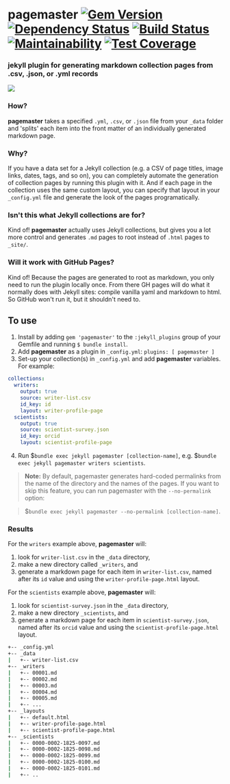 # pagemaster [![Gem Version](https://badge.fury.io/rb/pagemaster.svg)](https://badge.fury.io/rb/pagemaster) [![Dependency Status](https://gemnasium.com/badges/github.com/mnyrop/pagemaster.svg)](https://gemnasium.com/github.com/mnyrop/pagemaster) [![Build Status](https://travis-ci.org/mnyrop/pagemaster.svg?branch=master)](https://travis-ci.org/mnyrop/pagemaster) [![Maintainability](https://api.codeclimate.com/v1/badges/4f88f2668f643bbbacdf/maintainability)](https://codeclimate.com/github/mnyrop/pagemaster/maintainability) [![Test Coverage](https://api.codeclimate.com/v1/badges/4f88f2668f643bbbacdf/test_coverage)](https://codeclimate.com/github/mnyrop/pagemaster/test_coverage)

### jekyll plugin for generating markdown collection pages from .csv, .json, or .yml records

<img src="https://media.giphy.com/media/XqpLGIQ7nMtqM/giphy.gif"/>

### How?

**pagemaster** takes a specified `.yml`, `.csv`, or `.json` file from your `_data` folder and 'splits' each item into the front matter of an individually generated markdown page.

### Why?

If you have a data set for a Jekyll collection (e.g. a CSV of page titles, image links, dates, tags, and so on), you can completely automate the generation of collection pages by running this plugin with it. And if each page in the collection uses the same custom layout, you can specify that layout in your `_config.yml` file and generate the look of the pages programatically.

### Isn't this what Jekyll collections are for?

Kind of! **pagemaster** actually uses Jekyll collections, but gives you a lot more control and generates `.md` pages to root instead of `.html` pages to `_site/`.

### Will it work with GitHub Pages?

Kind of! Because the pages are generated to root as markdown, you only need to run the plugin locally once. From there GH pages will do what it normally does with Jekyll sites: compile vanilla yaml and markdown to html. So GitHub won't run it, but it shouldn't need to.

## To use
1. Install by adding `gem 'pagemaster'` to the `:jekyll_plugins` group of your Gemfile and running `$ bundle install`.
2. Add **pagemaster** as a plugin in `_config.yml`: `plugins: [ pagemaster ]`
3. Set-up your collection(s) in `_config.yml` and add **pagemaster** variables. For example:

```yaml
collections:
  writers:
    output: true
    source: writer-list.csv
    id_key: id
    layout: writer-profile-page
  scientists:
    output: true
    source: scientist-survey.json
    id_key: orcid
    layout: scientist-profile-page
```
4. Run $`bundle exec jekyll pagemaster [collection-name]`, e.g. $`bundle exec jekyll pagemaster writers scientists`.

> __Note:__ By default, pagemaster generates hard-coded permalinks from the name of the directory and the names of the pages. If you want to skip this feature, you can run pagemaster with the `--no-permalink` option:


> $`bundle exec jekyll pagemaster --no-permalink [collection-name]`.


### Results

For the `writers` example above, **pagemaster** will:
1. look for `writer-list.csv` in the `_data` directory,
2. make a new directory called `_writers`, and
3. generate a markdown page for each item in `writer-list.csv`, named after its `id` value and using the `writer-profile-page.html` layout.

For the `scientists` example above, **pagemaster** will:
1. look for `scientist-survey.json` in the `_data` directory,
2. make a new directory  `_scientists`, and
3. generate a markdown page for each item in `scientist-survey.json`, named after its `orcid` value and using the `scientist-profile-page.html` layout.

```bash
+-- _config.yml
+-- _data
|   +-- writer-list.csv
+-- _writers
|   +-- 00001.md
|   +-- 00002.md
|   +-- 00003.md
|   +-- 00004.md
|   +-- 00005.md
|   +-- ...
+-- _layouts
|   +-- default.html
|   +-- writer-profile-page.html
|   +-- scientist-profile-page.html
+-- _scientists
|   +-- 0000-0002-1825-0097.md
|   +-- 0000-0002-1825-0098.md
|   +-- 0000-0002-1825-0099.md
|   +-- 0000-0002-1825-0100.md
|   +-- 0000-0002-1825-0101.md
|   +-- ..
```
